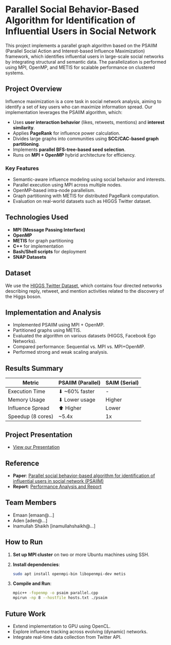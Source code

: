 # Parallel Social Behavior-Based Algorithm for Identification of Influential Users in Social Network

This project implements a parallel graph algorithm based on the PSAIIM (Parallel Social Action and Interest-based Influence Maximization) framework, which identifies influential users in large-scale social networks by integrating structural and semantic data. The parallelization is performed using MPI, OpenMP, and METIS for scalable performance on clustered systems.

## Project Overview

Influence maximization is a core task in social network analysis, aiming to identify a set of key users who can maximize information spread. Our implementation leverages the PSAIIM algorithm, which:

- Uses **user interaction behavior** (likes, retweets, mentions) and **interest similarity**.
- Applies **PageRank** for influence power calculation.
- Divides large graphs into communities using **SCC/CAC-based graph partitioning**.
- Implements **parallel BFS-tree-based seed selection**.
- Runs on **MPI + OpenMP** hybrid architecture for efficiency.

### Key Features

- Semantic-aware influence modeling using social behavior and interests.
- Parallel execution using MPI across multiple nodes.
- OpenMP-based intra-node parallelism.
- Graph partitioning with METIS for distributed PageRank computation.
- Evaluation on real-world datasets such as HIGGS Twitter dataset.

## Technologies Used

- **MPI (Message Passing Interface)**
- **OpenMP**
- **METIS** for graph partitioning
- **C++** for implementation
- **Bash/Shell scripts** for deployment
- **SNAP Datasets**

## Dataset

We use the [HIGGS Twitter Dataset](https://snap.stanford.edu/data/higgs-twitter.html), which contains four directed networks describing reply, retweet, and mention activities related to the discovery of the Higgs boson.

## Implementation and Analysis

- Implemented PSAIIM using MPI + OpenMP.
- Partitioned graphs using METIS.
- Evaluated the algorithm on various datasets (HIGGS, Facebook Ego Networks).
- Compared performance: Sequential vs. MPI vs. MPI+OpenMP.
- Performed strong and weak scaling analysis.

## Results Summary

| Metric              | PSAIIM (Parallel) | SAIM (Serial) |
|---------------------|------------------|----------------|
| Execution Time      | ⬇ ~60% faster     | -              |
| Memory Usage        | ⬇ Lower usage     | Higher         |
| Influence Spread    | ⬆ Higher          | Lower          |
| Speedup (8 cores)   | ~5.4x             | 1x             |

## Project Presentation

* [View our Presentation](https://www.canva.com/design/DAGk6ooVsW8/rRNpXsZAVu0xmd2POUL7VQ/edit)

## Reference

* **Paper**: [Parallel social behavior-based algorithm for identification of influential users in social network (PSAIIM)](https://doi.org/10.1007/s10489-021-02203-x)
* **Report**: [Performance Analysis and Report](https://docs.google.com/document/d/1nGHrenu3KWQEKBYHoJRV-0w3UdyZvnYzDjqR9B9va6w/edit)

## Team Members

* Emaan \[emaan\@...]
* Aden \[aden\@...]
* Inamullah Shaikh \[inamullahshaikh\@...]

## How to Run

1. **Set up MPI cluster** on two or more Ubuntu machines using SSH.
2. **Install dependencies**:

   ```bash
   sudo apt install openmpi-bin libopenmpi-dev metis
   ```
3. **Compile and Run**:

   ```bash
   mpic++ -fopenmp -o psaim parallel.cpp
   mpirun -np 8 --hostfile hosts.txt ./psaim
   ```

## Future Work

* Extend implementation to GPU using OpenCL.
* Explore influence tracking across evolving (dynamic) networks.
* Integrate real-time data collection from Twitter API.
